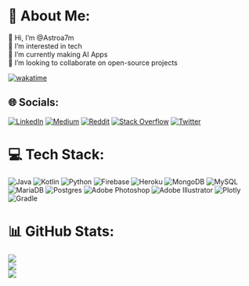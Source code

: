 
# 💫 About Me:
👋 Hi, I’m @Astroa7m<br>👀 I’m interested in tech<br>🌱 I’m currently making AI Apps<br>💞️ I’m looking to collaborate on open-source projects

[![wakatime](https://wakatime.com/badge/user/d6f80ccc-d2df-42d4-ae7f-61c0bd91b49a.svg?style=social)](https://wakatime.com/@d6f80ccc-d2df-42d4-ae7f-61c0bd91b49a)

## 🌐 Socials:
[![LinkedIn](https://img.shields.io/badge/LinkedIn-%230077B5.svg?logo=linkedin&logoColor=white)](https://linkedin.com/in/astroa7m) [![Medium](https://img.shields.io/badge/Medium-12100E?logo=medium&logoColor=white)](https://medium.com/@astroa7m) [![Reddit](https://img.shields.io/badge/Reddit-%23FF4500.svg?logo=Reddit&logoColor=white)](https://reddit.com/user/astroa7m) [![Stack Overflow](https://img.shields.io/badge/-Stackoverflow-FE7A16?logo=stack-overflow&logoColor=white)](https://stackoverflow.com/users/16059091) [![Twitter](https://img.shields.io/badge/Twitter-%231DA1F2.svg?logo=Twitter&logoColor=white)](https://twitter.com/astroa7m) 

# 💻 Tech Stack:
![Java](https://img.shields.io/badge/java-%23ED8B00.svg?style=plastic&logo=java&logoColor=white) ![Kotlin](https://img.shields.io/badge/kotlin-%230095D5.svg?style=plastic&logo=kotlin&logoColor=white) ![Python](https://img.shields.io/badge/python-3670A0?style=plastic&logo=python&logoColor=ffdd54) ![Firebase](https://img.shields.io/badge/firebase-%23039BE5.svg?style=plastic&logo=firebase) ![Heroku](https://img.shields.io/badge/heroku-%23430098.svg?style=plastic&logo=heroku&logoColor=white) ![MongoDB](https://img.shields.io/badge/MongoDB-%234ea94b.svg?style=plastic&logo=mongodb&logoColor=white) ![MySQL](https://img.shields.io/badge/mysql-%2300f.svg?style=plastic&logo=mysql&logoColor=white) ![MariaDB](https://img.shields.io/badge/MariaDB-003545?style=plastic&logo=mariadb&logoColor=white) ![Postgres](https://img.shields.io/badge/postgres-%23316192.svg?style=plastic&logo=postgresql&logoColor=white) ![Adobe Photoshop](https://img.shields.io/badge/adobephotoshop-%2331A8FF.svg?style=plastic&logo=adobephotoshop&logoColor=white) ![Adobe Illustrator](https://img.shields.io/badge/adobeillustrator-%23FF9A00.svg?style=plastic&logo=adobeillustrator&logoColor=white) ![Plotly](https://img.shields.io/badge/Plotly-%233F4F75.svg?style=plastic&logo=plotly&logoColor=white) ![Gradle](https://img.shields.io/badge/Gradle-02303A.svg?style=plastic&logo=Gradle&logoColor=white)
# 📊 GitHub Stats:
![](https://github-readme-stats.vercel.app/api?username=astroa7m&theme=tokyonight&hide_border=false&include_all_commits=false&count_private=false)<br/>
![](https://github-readme-streak-stats.herokuapp.com/?user=astroa7m&theme=tokyonight&hide_border=false)<br/>
![](https://github-readme-stats.vercel.app/api/top-langs/?username=astroa7m&theme=tokyonight&hide_border=false&include_all_commits=false&count_private=false&layout=compact)
